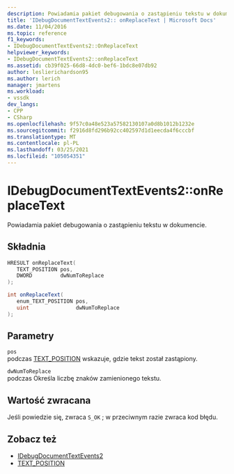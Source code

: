 ```yaml
---
description: Powiadamia pakiet debugowania o zastąpieniu tekstu w dokumencie.
title: 'IDebugDocumentTextEvents2:: onReplaceText | Microsoft Docs'
ms.date: 11/04/2016
ms.topic: reference
f1_keywords:
- IDebugDocumentTextEvents2::OnReplaceText
helpviewer_keywords:
- IDebugDocumentTextEvents2::onReplaceText
ms.assetid: cb39f025-66d8-4dc0-bef6-1bdc8e07db92
author: leslierichardson95
ms.author: lerich
manager: jmartens
ms.workload:
- vssdk
dev_langs:
- CPP
- CSharp
ms.openlocfilehash: 9f57c0a48e523a57582130107a0d8b1012b1232e
ms.sourcegitcommit: f2916d8fd296b92cc402597d1d1eecda4f6cccbf
ms.translationtype: MT
ms.contentlocale: pl-PL
ms.lasthandoff: 03/25/2021
ms.locfileid: "105054351"
---
```

# <a name="idebugdocumenttextevents2onreplacetext"></a>IDebugDocumentTextEvents2::onReplaceText
Powiadamia pakiet debugowania o zastąpieniu tekstu w dokumencie.

## <a name="syntax"></a>Składnia

```cpp
HRESULT onReplaceText( 
   TEXT_POSITION pos,
   DWORD         dwNumToReplace
);
```

```csharp
int onReplaceText( 
   enum_TEXT_POSITION pos,
   uint               dwNumToReplace
);
```

## <a name="parameters"></a>Parametry
`pos`\
podczas [TEXT_POSITION](../../../extensibility/debugger/reference/text-position.md) wskazuje, gdzie tekst został zastąpiony.

`dwNumToReplace`\
podczas Określa liczbę znaków zamienionego tekstu.

## <a name="return-value"></a>Wartość zwracana
 Jeśli powiedzie się, zwraca `S_OK` ; w przeciwnym razie zwraca kod błędu.

## <a name="see-also"></a>Zobacz też
- [IDebugDocumentTextEvents2](../../../extensibility/debugger/reference/idebugdocumenttextevents2.md)
- [TEXT_POSITION](../../../extensibility/debugger/reference/text-position.md)

